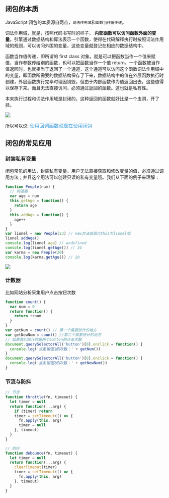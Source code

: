 ## 闭包的本质

JavaScript 闭包的本质源自两点，`词法作用域`和`函数当作值传递`。

词法作用域，就是，按照代码书写时的样子， **内部函数可以访问函数外面的变量**。引擎通过数据结构和算法表示一个函数，使得在代码解释执行时按照词法作用域的规则，可以访问外围的变量，这些变量就登记在相应的数据结构中。

函数当作值传递，即所谓的 first class 对象。就是可以把函数当作一个值来赋值，当作参数传给别的函数，也可以把函数当作一个值 return。一个函数被当作值返回时，也就相当于返回了一个通道，这个通道可以访问这个函数词法作用域中的变量，即函数所需要的数据结构保存了下来，数据结构中的值在外层函数执行时创建，外层函数执行完毕时理因销毁，但由于内部函数作为值返回出去，这些值得以保存下来。而且无法直接访问，必须通过返回的函数。这也就是私有性。

本来执行过程和词法作用域是封闭的，这种返回的函数就好比是一个虫洞，开了挂。

![](https://qiniu.espe.work/blog/20221018155433.png)

所以可以说: <font color=#3498db size=4>`使用回调函数就是在使用闭包`</font>


## 闭包的常见应用

### 封装私有变量

闭包常见的用法，封装私有变量。用户无法直接获取和修改变量的值，必须通过调用方法；并且这个用法可以创建只读的私有变量哦。我们从下面的例子来理解：

```javascript
function People(num) {
  // 构造器
  var age = num
  this.getAge = function() {
    return age
  }
  this.addAge = function() {
    age++
  }
}
var lionel = new People(23) // new方法会固化this为lionel哦
lionel.addAge()
console.log(lionel.age) // undefined
console.log(lionel.getAge()) // 24
var karma = new People(20)
console.log(karma.getAge()) // 20
```

![](https://qiniu.espe.work/blog/20221018160207.png)

### 计数器

比如网站分析采集用户点击按钮次数

```javascript
function count() {
  var num = 0
  return function() {
    return ++num
  }
}
var getNum = count() // 第一个需要统计的地方
var getNewNum = count() //第二个需要统计的地方
// 如果我们统计的是两个button的点击次数
document.querySelectorAll('button')[0].onclick = function() {
  console.log('点击按钮1的次数：' + getNum())
}
document.querySelectorAll('button')[0].onclick = function() {
  console.log('点击按钮2的次数：' + getNewNum())
}
```

### 节流与防抖

```javascript
// 节流
function throttle(fn, timeout) {
  let timer = null
  return function(...arg) {
    if (timer) return
    timer = setTimeout(() => {
      fn.apply(this, arg)
      timer = null
    }, timeout)
  }
}

// 防抖
function debounce(fn, timeout) {
  let timer = null
  return function(...arg) {
    clearTimeout(timer)
    timer = setTimeout(() => {
      fn.apply(this, arg)
    }, timeout)
  }
}
```
